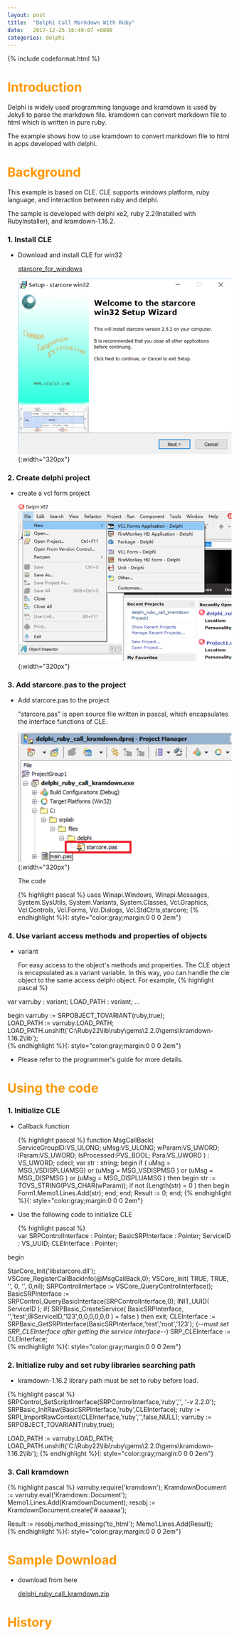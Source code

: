 ```yaml
---
layout: post
title:  "Delphi Call Markdown With Ruby"
date:   2017-12-25 16:49:07 +0800
categories: delphi
---
```

{% include codeformat.html %}

<h1 align = "left"><font color="#FF9900">Introduction</font></h1>

Delphi is widely used programming language and kramdown is used by Jekyll to parse the markdown file. kramdown can convert markdown file to html which is written in pure ruby.

The example shows how to use kramdown to convert markdown file to html in apps developed with delphi.

<h1 align = "left"><font color="#FF9900">Background</font></h1>

This example is based on CLE. CLE supports windows platform, ruby language, and interaction between ruby and delphi.

The sample is developed with delphi xe2, ruby 2.2(Installed with RubyInstaller), and kramdown-1.16.2.

### 1. Install CLE

*   Download and install CLE for win32

    [starcore_for_windows](https://github.com/srplab/starcore_for_windows  "starcore_for_windows")
    
    ![](/images/install_starcore_win32_2_5_2.png){:width="320px"}

### 2. Create delphi project
    
*   create a vcl form project
    
    ![](/images/create_delphi_vcl_project.png){:width="320px"}

### 3. Add starcore.pas to the project

*   Add starcore.pas to the project

    "starcore.pas" is open source file written in pascal, which encapsulates the interface functions of CLE.

    ![](/images/add_starcore_pas_to_project.png){:width="320px"}
    
    The code 
    
    {% highlight pascal %}
uses
  Winapi.Windows, Winapi.Messages, System.SysUtils, System.Variants, System.Classes, Vcl.Graphics,
  Vcl.Controls, Vcl.Forms, Vcl.Dialogs, Vcl.StdCtrls,starcore;
    {% endhighlight %}{: style="color:gray;margin:0 0 0 2em"}
    
### 4. Use variant access methods and properties of objects

*   variant    

    For easy access to the object's methods and properties. The CLE object is encapsulated as a variant variable.
    In this way, you can handle the cle object to the same access delphi object. For example,
    {% highlight pascal %}

var
  varruby : variant;
  LOAD_PATH : variant;
  ...
  
begin
  varruby := SRPOBJECT_TOVARIANT(ruby,true);  
  LOAD_PATH := varruby.LOAD_PATH;
  LOAD_PATH.unshift('C:\Ruby22\lib\ruby\gems\2.2.0\gems\kramdown-1.16.2\lib');  
    {% endhighlight %}{: style="color:gray;margin:0 0 0 2em"}    
    
*   Please refer to the programmer's guide for more details.

<h1 align = "left"><font color="#FF9900">Using the code</font></h1>
    

### 1. Initialize CLE

*   Callback function

    {% highlight pascal %}
function MsgCallBack( ServiceGroupID:VS_ULONG; uMsg:VS_ULONG; wParam:VS_UWORD; lParam:VS_UWORD; IsProcessed:PVS_BOOL; Para:VS_UWORD ) : VS_UWORD; cdecl;
var
   str : string;
begin
   if ( uMsg = MSG_VSDISPLUAMSG) or (uMsg = MSG_VSDISPMSG ) or (uMsg = MSG_DISPMSG ) or (uMsg = MSG_DISPLUAMSG ) then
   begin
        str := TOVS_STRING(PVS_CHAR(wParam));
        if not (Length(str) = 0 ) then
        begin
            Form1.Memo1.Lines.Add(str);
        end;
   end;
   Result := 0;
end;
    {% endhighlight %}{: style="color:gray;margin:0 0 0 2em"}  
    
*   Use the following code to initialize CLE

    {% highlight pascal %}    
var
  SRPControlInterface : Pointer;
  BasicSRPInterface : Pointer;
  ServiceID : VS_UUID;
  CLEInterface : Pointer;
  
begin
  
  StarCore_Init('libstarcore.dll');
  VSCore_RegisterCallBackInfo(@MsgCallBack,0);
  VSCore_Init( TRUE, TRUE, '', 0, '', 0,nil);
	SRPControlInterface := VSCore_QueryControlInterface();
	BasicSRPInterface := SRPControl_QueryBasicInterface(SRPControlInterface,0);
  INIT_UUID( ServiceID );
  if( SRPBasic_CreateService( BasicSRPInterface, '','test',@ServiceID,'123',0,0,0,0,0,0 ) = false ) then
     exit;
  CLEInterface := SRPBasic_GetSRPInterface(BasicSRPInterface,'test','root','123');
  (*--must set SRP_CLEInterface after getting the service interface--*)
  SRP_CLEInterface := CLEInterface;  
{% endhighlight %}{: style="color:gray;margin:0 0 0 2em"}      

### 2. Initialize ruby and set ruby libraries searching path

*  kramdown-1.16.2 library path must be set to ruby before load.

{% highlight pascal %}
  SRPControl_SetScriptInterface(SRPControlInterface,'ruby','', '-v 2.2.0');
  SRPBasic_InitRaw(BasicSRPInterface,'ruby',CLEInterface);
  ruby := SRPI_ImportRawContext(CLEInterface,'ruby','',false,NULL);
  varruby := SRPOBJECT_TOVARIANT(ruby,true);

  LOAD_PATH := varruby.LOAD_PATH;
  LOAD_PATH.unshift('C:\Ruby22\lib\ruby\gems\2.2.0\gems\kramdown-1.16.2\lib');
{% endhighlight %}{: style="color:gray;margin:0 0 0 2em"} 
     
### 3. Call kramdown

{% highlight pascal %}
  varruby.require('kramdown');
  KramdownDocument := varruby.eval('Kramdown::Document');
  Memo1.Lines.Add(KramdownDocument);
  resobj := KramdownDocument.create('# aaaaaa');

  Result := resobj.method_missing('to_html');
  Memo1.Lines.Add(Result);   
{% endhighlight %}{: style="color:gray;margin:0 0 0 2em"}

<h1 align = "left"><font color="#FF9900">Sample Download</font></h1>

*   download from here

    [delphi_ruby_call_kramdown.zip](/datas/delphi_ruby_call_kramdown.zip  "delphi_ruby_call_kramdown")

<h1 align = "left"><font color="#FF9900">History</font></h1>


